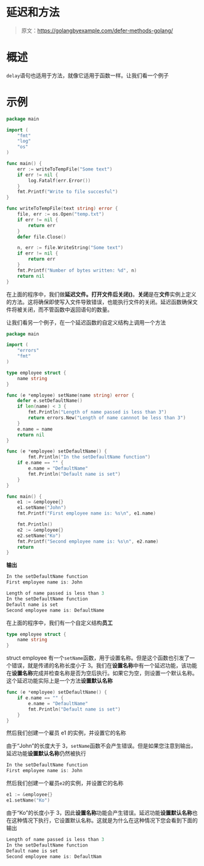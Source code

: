 # 延迟和方法

> 原文：<https://golangbyexample.com/defer-methods-golang/>

# **概述**

`delay`语句也适用于方法，就像它适用于函数一样。让我们看一个例子

# **示例**

```go
package main

import (
    "fmt"
    "log"
    "os"
)

func main() {
    err := writeToTempFile("Some text")
    if err != nil {
        log.Fatalf(err.Error())
    }
    fmt.Printf("Write to file succesful")
}

func writeToTempFile(text string) error {
    file, err := os.Open("temp.txt")
    if err != nil {
        return err
    }
    defer file.Close()

    n, err := file.WriteString("Some text")
    if err != nil {
        return err
    }
    fmt.Printf("Number of bytes written: %d", n)
    return nil
}
```

在上面的程序中，我们做**延迟文件。打开文件后关闭()**。**关闭**是在**文件**实例上定义的方法。这将确保即使写入文件导致错误，也能执行文件的关闭。延迟函数确保文件将被关闭，而不管函数中返回语句的数量。

让我们看另一个例子，在一个延迟函数的自定义结构上调用一个方法

```go
package main

import (
	"errors"
	"fmt"
)

type employee struct {
	name string
}

func (e *employee) setName(name string) error {
	defer e.setDefaultName()
	if len(name) < 3 {
		fmt.Println("Length of name passed is less than 3")
		return errors.New("Length of name cannnot be less than 3")
	}
	e.name = name
	return nil
}

func (e *employee) setDefaultName() {
        fmt.Println("In the setDefaultName function")
	if e.name == "" {
		e.name = "DefaultName"
		fmt.Println("Default name is set")
	}
}

func main() {
	e1 := &employee{}
	e1.setName("John")
	fmt.Printf("First employee name is: %s\n", e1.name)

	fmt.Println()
	e2 := &employee{}
	e2.setName("Ko")
	fmt.Printf("Second employee name is: %s\n", e2.name)
	return
}
```

**输出**

```go
In the setDefaultName function
First employee name is: John

Length of name passed is less than 3
In the setDefaultName function
Default name is set
Second employee name is: DefaultName
```

在上面的程序中，我们有一个自定义结构**员工**

```go
type employee struct {
	name string
}
```

struct employee 有一个`setName`函数，用于设置名称。但是这个函数也引发了一个错误，就是传递的名称长度小于 3。我们在**设置名称**中有一个延迟功能，该功能在**设置名称**完成并检查名称是否为空后执行。如果它为空，则设置一个默认名称。这个延迟功能实际上是一个方法**设置默认名称**

```go
func (e *employee) setDefaultName() {
	if e.name == "" {
		e.name = "DefaultName"
		fmt.Println("Default name is set")
	}
}
```

然后我们创建一个雇员 e1 的实例，并设置它的名称

由于“John”的长度大于 3，`setName`函数不会产生错误。但是如果您注意到输出，延迟功能**设置默认名称**仍然被执行

```go
In the setDefaultName function
First employee name is: John
```

然后我们创建一个雇员`e2`的实例，并设置它的名称

```go
e1 := &employee{}
e1.setName("Ko")
```

由于“Ko”的长度小于 3，因此**设置名称**功能会产生错误。延迟功能**设置默认名称**也在这种情况下执行，它设置默认名称。这就是为什么在这种情况下您会看到下面的输出

```go
Length of name passed is less than 3
In the setDefaultName function
Default name is set
Second employee name is: DefaultNam
```